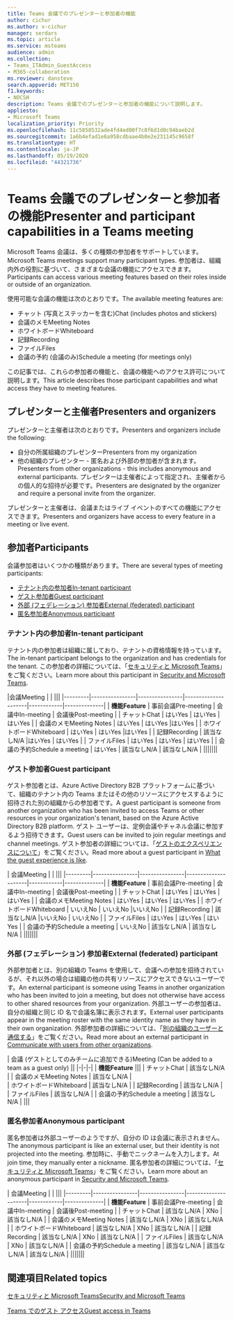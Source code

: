 ```yaml
---
title: Teams 会議でのプレゼンターと参加者の機能
author: cichur
ms.author: v-cichur
manager: serdars
ms.topic: article
ms.service: msteams
audience: admin
ms.collection:
- Teams_ITAdmin_GuestAccess
- M365-collaboration
ms.reviewer: dansteve
search.appverid: MET150
f1.keywords:
- NOCSH
description: Teams 会議でのプレゼンターと参加者の機能について説明します。
appliesto:
- Microsoft Teams
localization_priority: Priority
ms.openlocfilehash: 11c5858532ade4fd4ed00f7c8f6d1d0c94baeb2d
ms.sourcegitcommit: 1a6b4efad1e6a958cdbaae4b0e2e231145c9658f
ms.translationtype: HT
ms.contentlocale: ja-JP
ms.lasthandoff: 05/19/2020
ms.locfileid: "44321736"
---
```

<a name="presenter-and-participant-capabilities-in-a-teams-meeting"></a><span data-ttu-id="84a40-103">Teams 会議でのプレゼンターと参加者の機能</span><span class="sxs-lookup"><span data-stu-id="84a40-103">Presenter and participant capabilities in a Teams meeting</span></span>
======================================================

<span data-ttu-id="84a40-104">Microsoft Teams 会議は、多くの種類の参加者をサポートしています。</span><span class="sxs-lookup"><span data-stu-id="84a40-104">Microsoft Teams meetings support many participant types.</span></span> <span data-ttu-id="84a40-105">参加者は、組織内外の役割に基づいて、さまざまな会議の機能にアクセスできます。</span><span class="sxs-lookup"><span data-stu-id="84a40-105">Participants can access various meeting features based on their roles inside or outside of an organization.</span></span>

<span data-ttu-id="84a40-106">使用可能な会議の機能は次のとおりです。</span><span class="sxs-lookup"><span data-stu-id="84a40-106">The available meeting features are:</span></span>

- <span data-ttu-id="84a40-107">チャット (写真とステッカーを含む)</span><span class="sxs-lookup"><span data-stu-id="84a40-107">Chat (includes photos and stickers)</span></span>
- <span data-ttu-id="84a40-108">会議のメモ</span><span class="sxs-lookup"><span data-stu-id="84a40-108">Meeting Notes</span></span>
- <span data-ttu-id="84a40-109">ホワイトボード</span><span class="sxs-lookup"><span data-stu-id="84a40-109">Whiteboard</span></span>
- <span data-ttu-id="84a40-110">記録</span><span class="sxs-lookup"><span data-stu-id="84a40-110">Recording</span></span>
- <span data-ttu-id="84a40-111">ファイル</span><span class="sxs-lookup"><span data-stu-id="84a40-111">Files</span></span>
- <span data-ttu-id="84a40-112">会議の予約 (会議のみ)</span><span class="sxs-lookup"><span data-stu-id="84a40-112">Schedule a meeting (for meetings only)</span></span>

<span data-ttu-id="84a40-113">この記事では、これらの参加者の機能と、会議の機能へのアクセス許可について説明します。</span><span class="sxs-lookup"><span data-stu-id="84a40-113">This article describes those participant capabilities and what access they have to meeting features.</span></span>

## <a name="presenters-and-organizers"></a><span data-ttu-id="84a40-114">プレゼンターと主催者</span><span class="sxs-lookup"><span data-stu-id="84a40-114">Presenters and organizers</span></span>

<span data-ttu-id="84a40-115">プレゼンターと主催者は次のとおりです。</span><span class="sxs-lookup"><span data-stu-id="84a40-115">Presenters and organizers include the following:</span></span>

- <span data-ttu-id="84a40-116">自分の所属組織のプレゼンター</span><span class="sxs-lookup"><span data-stu-id="84a40-116">Presenters from my organization</span></span>
- <span data-ttu-id="84a40-117">他の組織のプレゼンター - 匿名および外部の参加者が含まれます。</span><span class="sxs-lookup"><span data-stu-id="84a40-117">Presenters from other organizations - this includes anonymous and external participants.</span></span> <span data-ttu-id="84a40-118">プレゼンターは主催者によって指定され、主催者からの個人的な招待が必要です。</span><span class="sxs-lookup"><span data-stu-id="84a40-118">Presenters are designated by the organizer and require a personal invite from the organizer.</span></span>

<span data-ttu-id="84a40-119">プレゼンターと主催者は、会議またはライブ イベントのすべての機能にアクセスできます。</span><span class="sxs-lookup"><span data-stu-id="84a40-119">Presenters and organizers have access to every feature in a meeting or live event.</span></span>

## <a name="participants"></a><span data-ttu-id="84a40-120">参加者</span><span class="sxs-lookup"><span data-stu-id="84a40-120">Participants</span></span>

<span data-ttu-id="84a40-121">会議参加者はいくつかの種類があります。</span><span class="sxs-lookup"><span data-stu-id="84a40-121">There are several types of meeting participants:</span></span>

- [<span data-ttu-id="84a40-122">テナント内の参加者</span><span class="sxs-lookup"><span data-stu-id="84a40-122">In-tenant participant</span></span>](#in-tenant-participant)
- [<span data-ttu-id="84a40-123">ゲスト参加者</span><span class="sxs-lookup"><span data-stu-id="84a40-123">Guest participant</span></span>](#guest-participant)
- [<span data-ttu-id="84a40-124">外部 (フェデレーション) 参加者</span><span class="sxs-lookup"><span data-stu-id="84a40-124">External (federated) participant</span></span>](#external-federated-participant)
- [<span data-ttu-id="84a40-125">匿名参加者</span><span class="sxs-lookup"><span data-stu-id="84a40-125">Anonymous participant</span></span>](#anonymous-participant)

### <a name="in-tenant-participant"></a><span data-ttu-id="84a40-126">テナント内の参加者</span><span class="sxs-lookup"><span data-stu-id="84a40-126">In-tenant participant</span></span>

<span data-ttu-id="84a40-127">テナント内の参加者は組織に属しており、テナントの資格情報を持っています。</span><span class="sxs-lookup"><span data-stu-id="84a40-127">The in-tenant participant belongs to the organization and has credentials for the tenant.</span></span> <span data-ttu-id="84a40-128">この参加者の詳細については、「[セキュリティと Microsoft Teams](teams-security-guide.md#participant-types)」をご覧ください。</span><span class="sxs-lookup"><span data-stu-id="84a40-128">Learn more about this participant in [Security and Microsoft Teams](teams-security-guide.md#participant-types).</span></span>

|<span data-ttu-id="84a40-129">会議</span><span class="sxs-lookup"><span data-stu-id="84a40-129">Meeting</span></span>  |  | |||
|---------|----------------|----------------|---------------------|------------|--------------|
| <span data-ttu-id="84a40-130">**機能**</span><span class="sxs-lookup"><span data-stu-id="84a40-130">**Feature**</span></span>        | <span data-ttu-id="84a40-131">事前会議</span><span class="sxs-lookup"><span data-stu-id="84a40-131">Pre-meeting</span></span> | <span data-ttu-id="84a40-132">会議中</span><span class="sxs-lookup"><span data-stu-id="84a40-132">In-meeting</span></span> | <span data-ttu-id="84a40-133">会議後</span><span class="sxs-lookup"><span data-stu-id="84a40-133">Post-meeting</span></span> |
| <span data-ttu-id="84a40-134">チャット</span><span class="sxs-lookup"><span data-stu-id="84a40-134">Chat</span></span> | <span data-ttu-id="84a40-135">はい</span><span class="sxs-lookup"><span data-stu-id="84a40-135">Yes</span></span> | <span data-ttu-id="84a40-136">はい</span><span class="sxs-lookup"><span data-stu-id="84a40-136">Yes</span></span> | <span data-ttu-id="84a40-137">はい</span><span class="sxs-lookup"><span data-stu-id="84a40-137">Yes</span></span> |
| <span data-ttu-id="84a40-138">会議のメモ</span><span class="sxs-lookup"><span data-stu-id="84a40-138">Meeting Notes</span></span> | <span data-ttu-id="84a40-139">はい</span><span class="sxs-lookup"><span data-stu-id="84a40-139">Yes</span></span> | <span data-ttu-id="84a40-140">はい</span><span class="sxs-lookup"><span data-stu-id="84a40-140">Yes</span></span> |<span data-ttu-id="84a40-141">はい</span><span class="sxs-lookup"><span data-stu-id="84a40-141">Yes</span></span> |
| <span data-ttu-id="84a40-142">ホワイトボード</span><span class="sxs-lookup"><span data-stu-id="84a40-142">Whiteboard</span></span> | <span data-ttu-id="84a40-143">はい</span><span class="sxs-lookup"><span data-stu-id="84a40-143">Yes</span></span> | <span data-ttu-id="84a40-144">はい</span><span class="sxs-lookup"><span data-stu-id="84a40-144">Yes</span></span> |<span data-ttu-id="84a40-145">はい</span><span class="sxs-lookup"><span data-stu-id="84a40-145">Yes</span></span> |
| <span data-ttu-id="84a40-146">記録</span><span class="sxs-lookup"><span data-stu-id="84a40-146">Recording</span></span> | <span data-ttu-id="84a40-147">該当なし</span><span class="sxs-lookup"><span data-stu-id="84a40-147">N/A</span></span> |<span data-ttu-id="84a40-148">はい</span><span class="sxs-lookup"><span data-stu-id="84a40-148">Yes</span></span> | <span data-ttu-id="84a40-149">はい</span><span class="sxs-lookup"><span data-stu-id="84a40-149">Yes</span></span> |
| <span data-ttu-id="84a40-150">ファイル</span><span class="sxs-lookup"><span data-stu-id="84a40-150">Files</span></span> | <span data-ttu-id="84a40-151">はい</span><span class="sxs-lookup"><span data-stu-id="84a40-151">Yes</span></span> | <span data-ttu-id="84a40-152">はい</span><span class="sxs-lookup"><span data-stu-id="84a40-152">Yes</span></span> | <span data-ttu-id="84a40-153">はい</span><span class="sxs-lookup"><span data-stu-id="84a40-153">Yes</span></span> |
| <span data-ttu-id="84a40-154">会議の予約</span><span class="sxs-lookup"><span data-stu-id="84a40-154">Schedule a meeting</span></span> | <span data-ttu-id="84a40-155">はい</span><span class="sxs-lookup"><span data-stu-id="84a40-155">Yes</span></span> | <span data-ttu-id="84a40-156">該当なし</span><span class="sxs-lookup"><span data-stu-id="84a40-156">N/A</span></span> | <span data-ttu-id="84a40-157">該当なし</span><span class="sxs-lookup"><span data-stu-id="84a40-157">N/A</span></span> |
|||||||

### <a name="guest-participant"></a><span data-ttu-id="84a40-158">ゲスト参加者</span><span class="sxs-lookup"><span data-stu-id="84a40-158">Guest participant</span></span>

<span data-ttu-id="84a40-159">ゲスト参加者とは、Azure Active Directory B2B プラットフォームに基づいて、組織のテナント内の Teams またはその他のリソースにアクセスするように招待された別の組織からの参加者です。</span><span class="sxs-lookup"><span data-stu-id="84a40-159">A guest participant is someone from another organization who has been invited to access Teams or other resources in your organization's tenant, based on the Azure Active Directory B2B platform.</span></span> <span data-ttu-id="84a40-160">ゲスト ユーザーは、定例会議やチャネル会議に参加するよう招待できます。</span><span class="sxs-lookup"><span data-stu-id="84a40-160">Guest users can be invited to join regular meetings and channel meetings.</span></span> <span data-ttu-id="84a40-161">ゲスト参加者の詳細については、「[ゲストのエクスペリエンスについて](guest-experience.md#comparison-of-team-member-and-guest-capabilities)」をご覧ください。</span><span class="sxs-lookup"><span data-stu-id="84a40-161">Read more about a guest participant in [What the guest experience is like](guest-experience.md#comparison-of-team-member-and-guest-capabilities).</span></span>

| <span data-ttu-id="84a40-162">会議</span><span class="sxs-lookup"><span data-stu-id="84a40-162">Meeting</span></span> |  | |||
|---------|----------------|----------------|---------------------|------------|--------------|
| <span data-ttu-id="84a40-163">**機能**</span><span class="sxs-lookup"><span data-stu-id="84a40-163">**Feature**</span></span>        | <span data-ttu-id="84a40-164">事前会議</span><span class="sxs-lookup"><span data-stu-id="84a40-164">Pre-meeting</span></span> | <span data-ttu-id="84a40-165">会議中</span><span class="sxs-lookup"><span data-stu-id="84a40-165">In-meeting</span></span> | <span data-ttu-id="84a40-166">会議後</span><span class="sxs-lookup"><span data-stu-id="84a40-166">Post-meeting</span></span> |
| <span data-ttu-id="84a40-167">チャット</span><span class="sxs-lookup"><span data-stu-id="84a40-167">Chat</span></span> | <span data-ttu-id="84a40-168">はい</span><span class="sxs-lookup"><span data-stu-id="84a40-168">Yes</span></span> | <span data-ttu-id="84a40-169">はい</span><span class="sxs-lookup"><span data-stu-id="84a40-169">Yes</span></span> | <span data-ttu-id="84a40-170">はい</span><span class="sxs-lookup"><span data-stu-id="84a40-170">Yes</span></span> |
| <span data-ttu-id="84a40-171">会議のメモ</span><span class="sxs-lookup"><span data-stu-id="84a40-171">Meeting Notes</span></span> | <span data-ttu-id="84a40-172">はい</span><span class="sxs-lookup"><span data-stu-id="84a40-172">Yes</span></span> | <span data-ttu-id="84a40-173">はい</span><span class="sxs-lookup"><span data-stu-id="84a40-173">Yes</span></span> | <span data-ttu-id="84a40-174">はい</span><span class="sxs-lookup"><span data-stu-id="84a40-174">Yes</span></span> |
| <span data-ttu-id="84a40-175">ホワイトボード</span><span class="sxs-lookup"><span data-stu-id="84a40-175">Whiteboard</span></span> | <span data-ttu-id="84a40-176">いいえ</span><span class="sxs-lookup"><span data-stu-id="84a40-176">No</span></span> | <span data-ttu-id="84a40-177">いいえ</span><span class="sxs-lookup"><span data-stu-id="84a40-177">No</span></span> |<span data-ttu-id="84a40-178">いいえ</span><span class="sxs-lookup"><span data-stu-id="84a40-178">No</span></span> |
| <span data-ttu-id="84a40-179">記録</span><span class="sxs-lookup"><span data-stu-id="84a40-179">Recording</span></span> | <span data-ttu-id="84a40-180">該当なし</span><span class="sxs-lookup"><span data-stu-id="84a40-180">N/A</span></span> |<span data-ttu-id="84a40-181">いいえ</span><span class="sxs-lookup"><span data-stu-id="84a40-181">No</span></span> | <span data-ttu-id="84a40-182">いいえ</span><span class="sxs-lookup"><span data-stu-id="84a40-182">No</span></span> |
| <span data-ttu-id="84a40-183">ファイル</span><span class="sxs-lookup"><span data-stu-id="84a40-183">Files</span></span> | <span data-ttu-id="84a40-184">はい</span><span class="sxs-lookup"><span data-stu-id="84a40-184">Yes</span></span> | <span data-ttu-id="84a40-185">はい</span><span class="sxs-lookup"><span data-stu-id="84a40-185">Yes</span></span> | <span data-ttu-id="84a40-186">はい</span><span class="sxs-lookup"><span data-stu-id="84a40-186">Yes</span></span> |
| <span data-ttu-id="84a40-187">会議の予約</span><span class="sxs-lookup"><span data-stu-id="84a40-187">Schedule a meeting</span></span> | <span data-ttu-id="84a40-188">いいえ</span><span class="sxs-lookup"><span data-stu-id="84a40-188">No</span></span> | <span data-ttu-id="84a40-189">該当なし</span><span class="sxs-lookup"><span data-stu-id="84a40-189">N/A</span></span> | <span data-ttu-id="84a40-190">該当なし</span><span class="sxs-lookup"><span data-stu-id="84a40-190">N/A</span></span> |
|||||||

### <a name="external-federated-participant"></a><span data-ttu-id="84a40-191">外部 (フェデレーション) 参加者</span><span class="sxs-lookup"><span data-stu-id="84a40-191">External (federated) participant</span></span>

<span data-ttu-id="84a40-192">外部参加者とは、別の組織の Teams を使用して、会議への参加を招待されているが、それ以外の場合は組織の他の共有リソースにアクセスできないユーザーです。</span><span class="sxs-lookup"><span data-stu-id="84a40-192">An external participant is someone using Teams in another organization who has been invited to join a meeting, but does not otherwise have access to other shared resources from your organization.</span></span> <span data-ttu-id="84a40-193">外部ユーザーの参加者は、自分の組織と同じ ID 名で会議名簿に表示されます。</span><span class="sxs-lookup"><span data-stu-id="84a40-193">External user participants appear in the meeting roster with the same identity name as they have in their own organization.</span></span> <span data-ttu-id="84a40-194">外部参加者の詳細については、「[別の組織のユーザーと通信する](communicate-with-users-from-other-organizations.md#external-access)」をご覧ください。</span><span class="sxs-lookup"><span data-stu-id="84a40-194">Read more about an external participant in [Communicate with users from other organizations](communicate-with-users-from-other-organizations.md#external-access).</span></span>

| <span data-ttu-id="84a40-195">会議 (ゲストとしてのみチームに追加できる)</span><span class="sxs-lookup"><span data-stu-id="84a40-195">Meeting (Can be added to a team as a guest only)</span></span> ||
|-|-|-|
| <span data-ttu-id="84a40-196">**機能**</span><span class="sxs-lookup"><span data-stu-id="84a40-196">**Feature**</span></span> |||
| <span data-ttu-id="84a40-197">チャット</span><span class="sxs-lookup"><span data-stu-id="84a40-197">Chat</span></span> | <span data-ttu-id="84a40-198">該当なし</span><span class="sxs-lookup"><span data-stu-id="84a40-198">N/A</span></span> |
| <span data-ttu-id="84a40-199">会議のメモ</span><span class="sxs-lookup"><span data-stu-id="84a40-199">Meeting Notes</span></span> | <span data-ttu-id="84a40-200">該当なし</span><span class="sxs-lookup"><span data-stu-id="84a40-200">N/A</span></span> |  
| <span data-ttu-id="84a40-201">ホワイトボード</span><span class="sxs-lookup"><span data-stu-id="84a40-201">Whiteboard</span></span> | <span data-ttu-id="84a40-202">該当なし</span><span class="sxs-lookup"><span data-stu-id="84a40-202">N/A</span></span> |
| <span data-ttu-id="84a40-203">記録</span><span class="sxs-lookup"><span data-stu-id="84a40-203">Recording</span></span> | <span data-ttu-id="84a40-204">該当なし</span><span class="sxs-lookup"><span data-stu-id="84a40-204">N/A</span></span> |  
| <span data-ttu-id="84a40-205">ファイル</span><span class="sxs-lookup"><span data-stu-id="84a40-205">Files</span></span> | <span data-ttu-id="84a40-206">該当なし</span><span class="sxs-lookup"><span data-stu-id="84a40-206">N/A</span></span> |
| <span data-ttu-id="84a40-207">会議の予約</span><span class="sxs-lookup"><span data-stu-id="84a40-207">Schedule a meeting</span></span> | <span data-ttu-id="84a40-208">該当なし</span><span class="sxs-lookup"><span data-stu-id="84a40-208">N/A</span></span> |
|||

### <a name="anonymous-participant"></a><span data-ttu-id="84a40-209">匿名参加者</span><span class="sxs-lookup"><span data-stu-id="84a40-209">Anonymous participant</span></span>

<span data-ttu-id="84a40-210">匿名参加者は外部ユーザーのようですが、自分の ID は会議に表示されません。</span><span class="sxs-lookup"><span data-stu-id="84a40-210">The anonymous participant is like an external user, but their identity is not projected into the meeting.</span></span> <span data-ttu-id="84a40-211">参加時に、手動でニックネームを入力します。</span><span class="sxs-lookup"><span data-stu-id="84a40-211">At join time, they manually enter a nickname.</span></span> <span data-ttu-id="84a40-212">匿名参加者の詳細については、「[セキュリティと Microsoft Teams](teams-security-guide.md#participant-types)」をご覧ください。</span><span class="sxs-lookup"><span data-stu-id="84a40-212">Learn more about an anonymous participant in [Security and Microsoft Teams](teams-security-guide.md#participant-types).</span></span>

| <span data-ttu-id="84a40-213">会議</span><span class="sxs-lookup"><span data-stu-id="84a40-213">Meeting</span></span>  | | |||
|---------|----------------|----------------|---------------------|------------|--------------|
| <span data-ttu-id="84a40-214">**機能**</span><span class="sxs-lookup"><span data-stu-id="84a40-214">**Feature**</span></span>        | <span data-ttu-id="84a40-215">事前会議</span><span class="sxs-lookup"><span data-stu-id="84a40-215">Pre-meeting</span></span> | <span data-ttu-id="84a40-216">会議中</span><span class="sxs-lookup"><span data-stu-id="84a40-216">In-meeting</span></span> | <span data-ttu-id="84a40-217">会議後</span><span class="sxs-lookup"><span data-stu-id="84a40-217">Post-meeting</span></span> |
| <span data-ttu-id="84a40-218">チャット</span><span class="sxs-lookup"><span data-stu-id="84a40-218">Chat</span></span> | <span data-ttu-id="84a40-219">該当なし</span><span class="sxs-lookup"><span data-stu-id="84a40-219">N/A</span></span> | <span data-ttu-id="84a40-220">X</span><span class="sxs-lookup"><span data-stu-id="84a40-220">No</span></span> | <span data-ttu-id="84a40-221">該当なし</span><span class="sxs-lookup"><span data-stu-id="84a40-221">N/A</span></span> |
| <span data-ttu-id="84a40-222">会議のメモ</span><span class="sxs-lookup"><span data-stu-id="84a40-222">Meeting Notes</span></span> | <span data-ttu-id="84a40-223">該当なし</span><span class="sxs-lookup"><span data-stu-id="84a40-223">N/A</span></span> | <span data-ttu-id="84a40-224">X</span><span class="sxs-lookup"><span data-stu-id="84a40-224">No</span></span> | <span data-ttu-id="84a40-225">該当なし</span><span class="sxs-lookup"><span data-stu-id="84a40-225">N/A</span></span> |
| <span data-ttu-id="84a40-226">ホワイトボード</span><span class="sxs-lookup"><span data-stu-id="84a40-226">Whiteboard</span></span> | <span data-ttu-id="84a40-227">該当なし</span><span class="sxs-lookup"><span data-stu-id="84a40-227">N/A</span></span> | <span data-ttu-id="84a40-228">X</span><span class="sxs-lookup"><span data-stu-id="84a40-228">No</span></span> | <span data-ttu-id="84a40-229">該当なし</span><span class="sxs-lookup"><span data-stu-id="84a40-229">N/A</span></span> |
| <span data-ttu-id="84a40-230">記録</span><span class="sxs-lookup"><span data-stu-id="84a40-230">Recording</span></span> | <span data-ttu-id="84a40-231">該当なし</span><span class="sxs-lookup"><span data-stu-id="84a40-231">N/A</span></span> | <span data-ttu-id="84a40-232">X</span><span class="sxs-lookup"><span data-stu-id="84a40-232">No</span></span> | <span data-ttu-id="84a40-233">該当なし</span><span class="sxs-lookup"><span data-stu-id="84a40-233">N/A</span></span> |
| <span data-ttu-id="84a40-234">ファイル</span><span class="sxs-lookup"><span data-stu-id="84a40-234">Files</span></span> | <span data-ttu-id="84a40-235">該当なし</span><span class="sxs-lookup"><span data-stu-id="84a40-235">N/A</span></span> | <span data-ttu-id="84a40-236">X</span><span class="sxs-lookup"><span data-stu-id="84a40-236">No</span></span> | <span data-ttu-id="84a40-237">該当なし</span><span class="sxs-lookup"><span data-stu-id="84a40-237">N/A</span></span> |
| <span data-ttu-id="84a40-238">会議の予約</span><span class="sxs-lookup"><span data-stu-id="84a40-238">Schedule a meeting</span></span> | <span data-ttu-id="84a40-239">該当なし</span><span class="sxs-lookup"><span data-stu-id="84a40-239">N/A</span></span> | <span data-ttu-id="84a40-240">該当なし</span><span class="sxs-lookup"><span data-stu-id="84a40-240">N/A</span></span> | <span data-ttu-id="84a40-241">該当なし</span><span class="sxs-lookup"><span data-stu-id="84a40-241">N/A</span></span> |
|||||||

## <a name="related-topics"></a><span data-ttu-id="84a40-242">関連項目</span><span class="sxs-lookup"><span data-stu-id="84a40-242">Related topics</span></span>

[<span data-ttu-id="84a40-243">セキュリティと Microsoft Teams</span><span class="sxs-lookup"><span data-stu-id="84a40-243">Security and Microsoft Teams</span></span>](teams-security-guide.md)

[<span data-ttu-id="84a40-244">Teams でのゲスト アクセス</span><span class="sxs-lookup"><span data-stu-id="84a40-244">Guest access in Teams</span></span>](guest-access.md)
